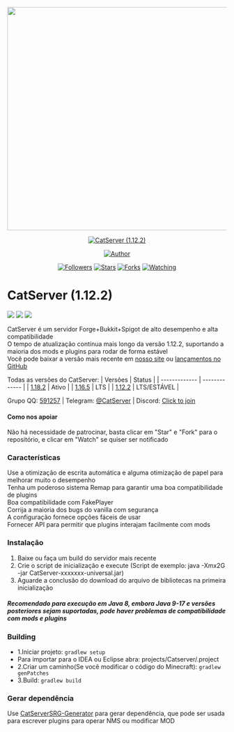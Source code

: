 <p align="center">
<img src="https://i.imgur.com/REaCITJ.png" width="512" height="512"/>
</p>
<p align="center">
<a href="#"><img title="CatServer (1.12.2)" src="https://img.shields.io/badge/CatServer-green?colorA=%23ff0000&colorB=%23017e40&style=for-the-badge"></a>
</p>
<p align="center">
<a href="https://github.com/Luohuayu/"><img title="Author" src="https://img.shields.io/badge/AUTHOR-Luohuayu-orange.svg?style=for-the-badge&logo=github"></a>
</p>
<p align="center">
<a href="https://github.com/Luohuayu/followers"><img title="Followers" src="https://img.shields.io/github/followers/Luohuayu?color=blue&style=flat-square"></a>
<a href="https://github.com/Luohuayu/CatServer/stargazers/"><img title="Stars" src="https://img.shields.io/github/stars/Luohuayu/CatServer?color=red&style=flat-square"></a>
<a href="https://github.com/Luohuayu/CatServer/network/members"><img title="Forks" src="https://img.shields.io/github/forks/Luohuayu/CatServer?color=red&style=flat-square"></a>
<a href="https://github.com/Luohuayu/CatServer/watchers"><img title="Watching" src="https://img.shields.io/github/watchers/Luohuayu/CatServer?label=Watchers&color=blue&style=flat-square"></a>
</p>

# CatServer (1.12.2)
![](https://img.shields.io/badge/Minecraft-1.12.2-brightgreen.svg?colorB=469C00)
![](https://img.shields.io/badge/Forge-14.23.5.2860-brightgreen.svg?colorB=469C00)
![](https://img.shields.io/badge/Spigot-1.12.2-brightgreen.svg?colorB=469C00)

CatServer é um servidor Forge+Bukkit+Spigot de alto desempenho e alta compatibilidade<br>
O tempo de atualização contínua mais longo da versão 1.12.2, suportando a maioria dos mods e plugins para rodar de forma estável<br>
Você pode baixar a versão mais recente em [nosso site](https://catserver.moe/download/universal) ou [lançamentos no GitHub](https://github.com/Luohuayu/CatServer/releases)<br>

Todas as versões do CatServer:
|    Versões    |    Status     |
| ------------- | ------------- |
| [1.18.2](https://github.com/Luohuayu/CatServer/tree/1.18.2)  |  Ativo       |
| [1.16.5](https://github.com/Luohuayu/CatServer/tree/1.16.5)  |  LTS         |
| [1.12.2](https://github.com/Luohuayu/CatServer/tree/1.12.2)  |  LTS/ESTÁVEL |

Grupo QQ: [591257](https://jq.qq.com/?_wv=1027&k=5B5aKkW) | Telegram: [@CatServer](https://t.me/CatServer) | Discord: [Click to join](https://discord.gg/wvBJN4d)<br>

#### Como nos apoiar
Não há necessidade de patrocinar, basta clicar em "Star" e "Fork" para o repositório, e clicar em "Watch" se quiser ser notificado

### Características
Use a otimização de escrita automática e alguma otimização de papel para melhorar muito o desempenho<br>
Tenha um poderoso sistema Remap para garantir uma boa compatibilidade de plugins<br>
Boa compatibilidade com FakePlayer<br>
Corrija a maioria dos bugs do vanilla com segurança<br>
A configuração fornece opções fáceis de usar<br>
Fornecer API para permitir que plugins interajam facilmente com mods<br>

### Instalação
1. Baixe ou faça um build do servidor mais recente
2. Crie o script de inicialização e execute (Script de exemplo: java -Xmx2G -jar CatServer-xxxxxxx-universal.jar)
3. Aguarde a conclusão do download do arquivo de bibliotecas na primeira inicialização

##### Recomendado para execução em Java 8, embora Java 9-17 e versões posteriores sejam suportadas, pode haver problemas de compatibilidade com mods e plugins

### Building
- 1.Iniciar projeto: `gradlew setup`
- Para importar para o IDEA ou Eclipse abra: projects/Catserver/.project
- 2.Criar um caminho(Se você modificar o código do Minecraft): `gradlew genPatches`
- 3.Build: `gradlew build`

### Gerar dependência
Use [CatServerSRG-Generator](https://github.com/Luohuayu/CatServerSRG-Generator) para gerar dependência, que pode ser usada para escrever plugins para operar NMS ou modificar MOD
